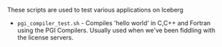 These scripts are used to test various applications on Iceberg

* `pgi_compiler_test.sh` - Compiles 'hello world' in C,C++ and Fortran using the PGI Compilers. Usually used when we've been fiddling with the license servers.
